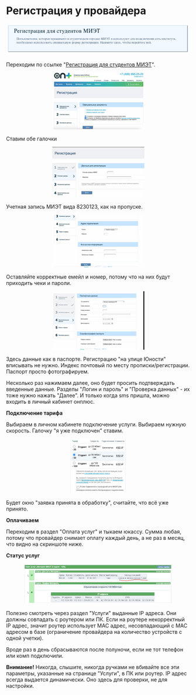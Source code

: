 # Регистрация у провайдера

<p align="center">
<img src="./img/reg/5.png">
</p>

Переходим по ссылке "[Регистрация для студентов МИЭТ](https://stat.onplus.ru/miet)". 

<p align="center"><img src="./img/reg/1.png" width="50%"></p>
Ставим обе галочки
<p align="center"><img src="./img/reg/2.png" width="50%"></p>
Учетная запись МИЭТ вида 8230123, как на пропуске.

<p align="center"><img src="./img/reg/3.png" width="50%"></p>
Оставляйте корректные емейл и номер, потому что на них будут приходить чеки и пароли.
<p align="center"><img src="./img/reg/4.png" width="50%"></p>
Здесь данные как в паспорте. Регистрацию "на улице Юности" вписывать не нужно. Индекс почтовый по месту прописки/регистрации. Паспорт просто фотографируем.

Несколько раз нажимаем далее, оно будет просить подтверждать введенные данные. Разделы "Логин и пароль" и "Проверка данных" - их тоже нужно нажать "Далее". И только когда sms пришла, можно входить в личный кабинет онплюс.


__Подключение тарифа__

Выбираем в личном кабинете подключение услуги. Выбираем нужную скорость. Галочку "я уже подключен" ставим.

<p align="center"><img src="./img/reg/6.png" width="30%"></p>

Будет окно "заявка принята в обработку", считайте, что всё уже принято.


__Оплачиваем__

Переходим в раздел "Оплата услуг" и тыкаем юкассу. Сумма любая, потому что провайдер снимает оплату каждый день, а не раз в месяц, что видно на скриншоте ниже.


__Статус услуг__


<p align="center"><img src="./img/reg/7.png" width="80%"></p>

Полезно смотреть через раздел "Услуги" выданные IP адреса. Они должны совпадать с роутером или ПК. Если на роутере некорректный IP адрес, значит роутер использует MAC адрес, несовпадающий с MAC адресом в базе (ограничение провайдера на количество устройств с одной учетки).

Вроде раз в день сбрасываются после полуночи, если не тот телефон или комп подключили.

__Внимание!__ Никогда, слышите, никогда ручками не вбивайте все эти параметры, указанные на странице "Услуги", в ПК или роутер. IP адрес всегда выдается динамически. Оно здесь для проверки, не для настройки.